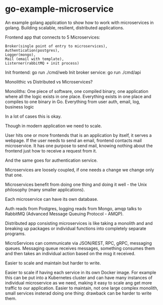 # go-example-microservice

An example golang application to show how to work with microservices in golang.
Building scalable, resilient, distributed applications.
  
  Frontend app that connects to 5 Microservices:
  
    Broker(single point of entry to microservices),
    Authentication(postgres),
    Logger(mongo),
    Mail (email with template),
    Listerner(rabbitMQ + init process) 


Init frontend: go run ./cmd/web
Init broker service: go run ./cmd/api


Monolithic vs Distributed vs Microservices?

Monoliths: One piece of software, one compiled binary, one application where all the logic exists in one place.
Everything exists in one place and compiles to one binary in Go. Everything from user auth, email, log, business logic

In a lot of cases this is okay.

Though in modern application we need to scale.

User hits one or more frontends that is an application by itself, it serves a webpage. If the user needs to send an email, frontend contacts mail microservice.
It has one purpose to send mail, knowing nothing about the frontend just how to receive a request from it.

And the same goes for authentication service.

Microservices are loosely coupled, if one needs a change we change only that one.

Microservices benefit from doing one thing and doing it well - the Unix philosophy (many smaller applications).

Each microservice can have its own database.

Auth reads from Postgres, logging reads from Mongo, amqp talks to RabbitMQ (Advanced Message Queuing Protocol -  AMQP). 

Distributed app consisting microservices is like taking a monolith and and breaking up packages or individual functions into completely separate programs.

MicroServices can communicate via JSON/REST, RPC, gRPC, messaging queues. Messaging queue receives messages, something consumes them and then takes an individual action based on the msg it received.

Easier to scale and maintain but harder to write.

Easier to scale if having each service in its own Docker image. For example this can be put into a Kubernetes cluster and can have many instances of individual microservice as we need, making it easy to scale ang get more traffic to our application.
Easier to maintain, not one large complex monolith, small services insterad doing one thing: drawback can be harder to write them.





